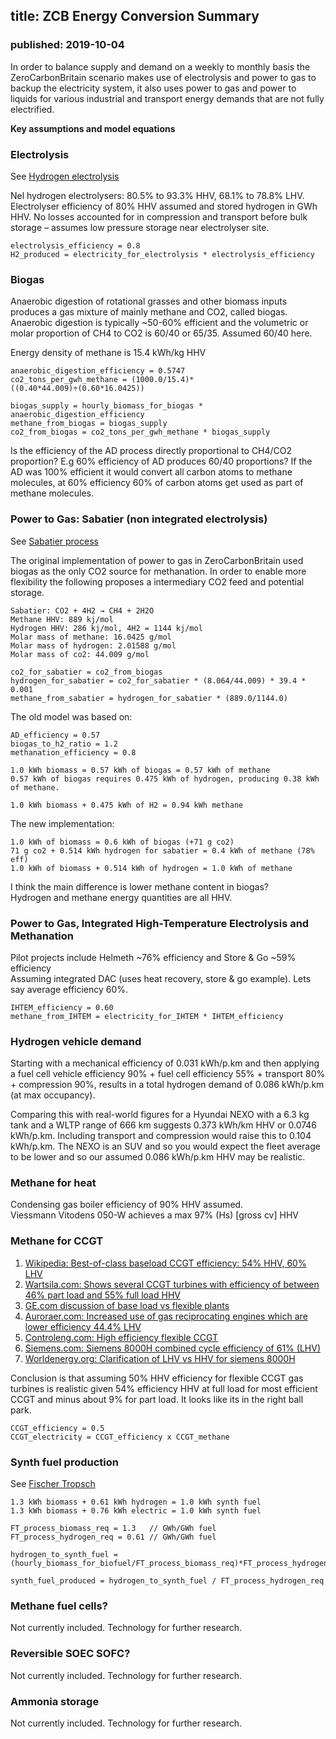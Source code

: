 ## title: ZCB Energy Conversion Summary
### published: 2019-10-04

In order to balance supply and demand on a weekly to monthly basis the ZeroCarbonBritain scenario makes use of electrolysis and power to gas to backup the electricity system, it also uses power to gas and power to liquids for various industrial and transport energy demands that are not fully electrified.

**Key assumptions and model equations**

### Electrolysis

See [Hydrogen electrolysis](zcb_hydrogen)

Nel hydrogen electrolysers: 80.5% to 93.3% HHV, 68.1% to 78.8% LHV.
Electrolyser efficiency of 80% HHV assumed and stored hydrogen in GWh HHV.
No losses accounted for in compression and transport before bulk storage – assumes low pressure storage near electrolyser site.

    electrolysis_efficiency = 0.8
    H2_produced = electricity_for_electrolysis * electrolysis_efficiency

### Biogas

Anaerobic digestion of rotational grasses and other biomass inputs produces a gas mixture of mainly methane and CO2, called biogas. Anaerobic digestion is typically ~50-60% efficient and the volumetric or molar proportion of CH4 to CO2 is 60/40 or 65/35. Assumed 60/40 here.

Energy density of methane is 15.4 kWh/kg HHV

    anaerobic_digestion_efficiency = 0.5747
    co2_tons_per_gwh_methane = (1000.0/15.4)*((0.40*44.009)÷(0.60*16.0425))

    biogas_supply = hourly_biomass_for_biogas * anaerobic_digestion_efficiency
    methane_from_biogas = biogas_supply
    co2_from_biogas = co2_tons_per_gwh_methane * biogas_supply

Is the efficiency of the AD process directly proportional to CH4/CO2 proportion? E.g 60% efficiency of AD produces 60/40 proportions? If the AD was 100% efficient it would convert all carbon atoms to methane molecules, at 60% efficiency 60% of carbon atoms get used as part of methane molecules.

### Power to Gas: Sabatier (non integrated electrolysis)

See [Sabatier process](zcb_sabatier_process)

The original implementation of power to gas in ZeroCarbonBritain used biogas as the only CO2 source for methanation. In order to enable more flexibility the following proposes a intermediary CO2 feed and potential storage.

    Sabatier: CO2 + 4H2 → CH4 + 2H2O
    Methane HHV: 889 kj/mol
    Hydrogen HHV: 286 kj/mol, 4H2 = 1144 kj/mol
    Molar mass of methane: 16.0425 g/mol
    Molar mass of hydrogen: 2.01588 g/mol
    Molar mass of co2: 44.009 g/mol

    co2_for_sabatier = co2_from_biogas
    hydrogen_for_sabatier = co2_for_sabatier * (8.064/44.009) * 39.4 * 0.001
    methane_from_sabatier = hydrogen_for_sabatier * (889.0/1144.0)

The old model was based on:

    AD_efficiency = 0.57
    biogas_to_h2_ratio = 1.2
    methanation_efficiency = 0.8

    1.0 kWh biomass = 0.57 kWh of biogas = 0.57 kWh of methane
    0.57 kWh of biogas requires 0.475 kWh of hydrogen, producing 0.38 kWh of methane.

    1.0 kWh biomass + 0.475 kWh of H2 = 0.94 kWh methane

The new implementation:

    1.0 kWh of biomass = 0.6 kWh of biogas (+71 g co2)
    71 g co2 + 0.514 kWh hydrogen for sabatier = 0.4 kWh of methane (78% eff)
    1.0 kWh of biomass + 0.514 kWh of hydrogen = 1.0 kWh of methane

I think the main difference is lower methane content in biogas?<br>
Hydrogen and methane energy quantities are all HHV.

### Power to Gas, Integrated High-Temperature Electrolysis and Methanation

Pilot projects include Helmeth ~76% efficiency and Store & Go ~59% efficiency<br>
Assuming integrated DAC (uses heat recovery, store & go example). Lets say average efficiency 60%.

    IHTEM_efficiency = 0.60
    methane_from_IHTEM = electricity_for_IHTEM * IHTEM_efficiency

### Hydrogen vehicle demand

Starting with a mechanical efficiency of 0.031 kWh/p.km and then applying a fuel cell vehicle efficiency 90% + fuel cell efficiency 55% + transport 80% + compression 90%, results in a total hydrogen demand of 0.086 kWh/p.km (at max occupancy).

Comparing this with real-world figures for a Hyundai NEXO with a 6.3 kg tank and a WLTP range of 666 km suggests 0.373 kWh/km HHV or 0.0746 kWh/p.km. Including transport and compression would raise this to 0.104 kWh/p.km. The NEXO is an SUV and so you would expect the fleet average to be lower and so our assumed 0.086 kWh/p.km HHV may be realistic.

### Methane for heat

Condensing gas boiler efficiency of 90% HHV assumed.<br>
Viessmann Vitodens 050-W achieves a max 97% (Hs) [gross cv] HHV

### Methane for CCGT

1. [Wikipedia: Best-of-class baseload CCGT efficiency: 54% HHV, 60% LHV](https://en.wikipedia.org/wiki/Combined_cycle_power_plant#Difference_between_HHV_and_LHV)
2. [Wartsila.com: Shows several CCGT turbines with efficiency of between 46% part load and 55% full load HHV](https://www.wartsila.com/energy/learn-more/technical-comparisons/combustion-engine-vs-gas-turbine-part-load-efficiency-and-flexibility)
3. [GE.com discussion of base load vs flexible plants](https://www.ge.com/power/transform/article.transform.articles.2018.jan.evolution-of-combined-cycle-pe)
4. [Auroraer.com: Increased use of gas reciprocating engines which are lower efficiency 44.4% LHV](https://www.auroraer.com/wp-content/uploads/2019/05/The-Value-of-High-Efficiency-Gas-Engines-Aurora.pdf)
5. [Controleng.com: High efficiency flexible CCGT](https://www.controleng.com/articles/high-efficiency-gas-turbines-add-new-flexibility)
6. [Siemens.com: Siemens 8000H combined cycle efficiency of 61% (LHV)](https://new.siemens.com/global/en/products/energy/power-generation/gas-turbines/sgt5-8000h.html)
7. [Worldenergy.org: Clarification of LHV vs HHV for siemens 8000H](https://www.worldenergy.org/wp-content/uploads/2014/03/EE-Technologies-ANNEX-III-Energy-Efficient-Solutions-for-Thermal-Power-Solutions.pdf)

Conclusion is that assuming 50% HHV efficiency for flexible CCGT gas turbines is realistic given 54% efficiency HHV at full load for most efficient CCGT and minus about 9% for part load. It looks like its in the right ball park.

    CCGT_efficiency = 0.5
    CCGT_electricity = CCGT_efficiency x CCGT_methane

### Synth fuel production

See [Fischer Tropsch](zcb_fischer_tropsch)

    1.3 kWh biomass + 0.61 kWh hydrogen = 1.0 kWh synth fuel
    1.3 kWh biomass + 0.76 kWh electric = 1.0 kWh synth fuel

    FT_process_biomass_req = 1.3   // GWh/GWh fuel
    FT_process_hydrogen_req = 0.61 // GWh/GWh fuel

    hydrogen_to_synth_fuel = (hourly_biomass_for_biofuel/FT_process_biomass_req)*FT_process_hydrogen_req

    synth_fuel_produced = hydrogen_to_synth_fuel / FT_process_hydrogen_req

### Methane fuel cells?

Not currently included. Technology for further research.

### Reversible SOEC SOFC?

Not currently included. Technology for further research.

### Ammonia storage

Not currently included. Technology for further research.

